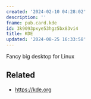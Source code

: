 ```yaml
---
created: '2024-02-10 04:28:02'
description: ''
fname: pub.card.kde
id: 3k9093pxye53hgz5bx83vi4
title: KDE
updated: '2024-08-25 16:33:58'
---
```


Fancy big desktop for Linux

<!--more-->

## Related

- <https://kde.org>